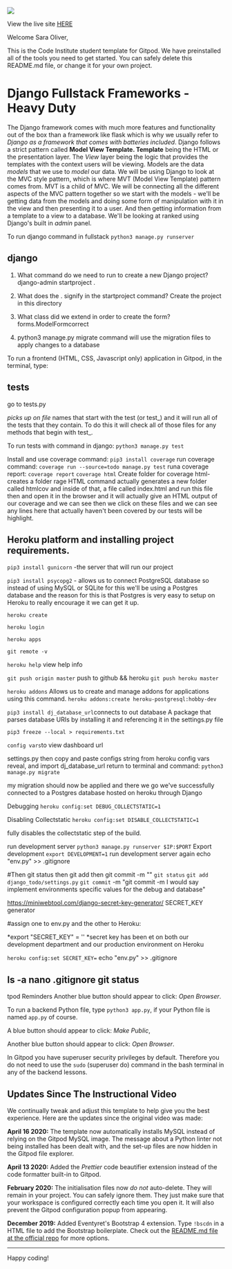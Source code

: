 <img src="https://codeinstitute.s3.amazonaws.com/fullstack/ci_logo_small.png" style="margin: 0;">

View the live site [HERE](https://sjo-django-todo.herokuapp.com/)

Welcome Sara Oliver,

This is the Code Institute student template for Gitpod. We have preinstalled all of the tools you need to get started. You can safely delete this README.md file, or change it for your own project.


# Django Fullstack Frameworks - Heavy Duty

The Django framework comes with much more features and functionality out of the box than a
framework like flask which is why we usually refer to *Django as a framework that
comes with batteries included*. Django follows a strict pattern called **Model
View Template. Template** being the HTML or the presentation layer. The *View* layer
being the logic that provides the templates with the context users will be
viewing. Models are the data *models* that we use to *model* our data.
We will be using Django to look at the MVC style pattern, which is where MVT (Model View Template) pattern comes from.
MVT is a child of MVC. We will be connecting all the different aspects of the MVC pattern
together so we start with the models - we'll be getting data from the models
and doing some form of manipulation with it in the view and then
presenting it to a user. And then getting information from a template to a view to
a database. We'll be looking at ranked using Django's built in *admin* panel.


To run django command in fullstack 
`python3 manage.py runserver`

## django
1.  What command do we need to 
run to create a new Django project?
django-admin startproject .

1.  What does the . signify in the startproject command?
Create the project in this directory  

1.  What class did we extend in order to create the form?
forms.ModelFormcorrect

1.  python3 manage.py migrate command will
use the migration files to apply changes to a database

To run a frontend (HTML, CSS, Javascript only) application in Gitpod, in the terminal, type:

## tests
go to tests.py

*picks up on file*
    names that start with the test (or test_) and
    it will run all of the tests that they contain.
    To do this
    it will check all of those files for any methods that begin with
    test_. 

To run tests with command in django:
`python3 manage.py test`

Install and use coverage command:
`pip3 install coverage` 
run coverage command:
`coverage run --source=todo manage.py test`
runa coverage report:
`coverage report`
`coverage html`
Create folder for coverage html-creates a folder 
rage HTML command actually generates a new folder
called htmlcov and inside of that, a file called
index.html and run this file then and open it in the browser and it
will actually give an HTML output of our coverage and we can see then
we click on these files and we can see any lines here that actually haven't been
covered by our tests will be highlight.

## Heroku platform and installing project requirements. 
`pip3 install gunicorn` -the server that will run our project
 
`pip3 install psycopg2`  - allows us to connect PostgreSQL database so instead of using MySQL or SQLite for this we'll be
using a Postgres database and the reason for this is that Postgres is very
easy to setup on Heroku to really encourage it we can get it up.

`heroku create`

`heroku login`

`heroku apps`

`git remote -v`

`heroku help` view help info

`git push origin master`  push to github && heroku
`git push heroku master`

`heroku addons` Allows us to create and manage addons for applications using this command.
`heroku addons:create heroku-postgresql:hobby-dev`

`pip3 install dj_database_url`connects to out database A package that parses database URIs
by installing it and referencing it in the settings.py file

`pip3 freeze --local > requirements.txt`


`config vars`to view dashboard url

settings.py then copy and paste configs string from heroku config vars reveal, and import dj_database_url
return to terminal and command:
`python3 manage.py migrate`

my migration should now be applied and there we go we've successfully connected
to a Postgres database hosted on heroku
through Django

Debugging
`heroku config:set DEBUG_COLLECTSTATIC=1`

Disabling Collectstatic
`heroku config:set DISABLE_COLLECTSTATIC=1`

fully disables the collectstatic step of the build.

run development server
`python3 manage.py runserver $IP:$PORT`
Export development
`export DEVELOPMENT=1`
run development server again
echo "env.py" >> .gitignore

#Then git status then git add then git commit -m ""
`git status`
`git add django_todo/settings.py` 
`git commit` -m "git
commit -m I would say implement environments specific values for the
debug and database"

https://miniwebtool.com/django-secret-key-generator/  SECRET_KEY generator

#assign one to env.py and the other to Heroku:

*export "SECRET_KEY" = ''
*secret key has been et on both our development department and our production environment on Heroku

`heroku config:set SECRET_KEY=`
echo "env.py" >> .gitignore

ls -a 
nano .gitignore
git status
----

tpod Reminders
Another blue button should appear to click: *Open Browser*.

To run a backend Python file, type `python3 app.py`, if your Python file is named `app.py` of course.

A blue button should appear to click: *Make Public*,

Another blue button should appear to click: *Open Browser*.

In Gitpod you have superuser security privileges by default. Therefore you do not need to use the `sudo` (superuser do) command in the bash terminal in any of the backend lessons.

## Updates Since The Instructional Video

We continually tweak and adjust this template to help give you the best experience. Here are the updates since the original video was made:

**April 16 2020:** The template now automatically installs MySQL instead of relying on the Gitpod MySQL image. The message about a Python linter not being installed has been dealt with, and the set-up files are now hidden in the Gitpod file explorer.

**April 13 2020:** Added the _Prettier_ code beautifier extension instead of the code formatter built-in to Gitpod.

**February 2020:** The initialisation files now _do not_ auto-delete. They will remain in your project. You can safely ignore them. They just make sure that your workspace is configured correctly each time you open it. It will also prevent the Gitpod configuration popup from appearing.

**December 2019:** Added Eventyret's Bootstrap 4 extension. Type `!bscdn` in a HTML file to add the Bootstrap boilerplate. Check out the <a href="https://github.com/Eventyret/vscode-bcdn" target="_blank">README.md file at the official repo</a> for more options.

--------

Happy coding!
